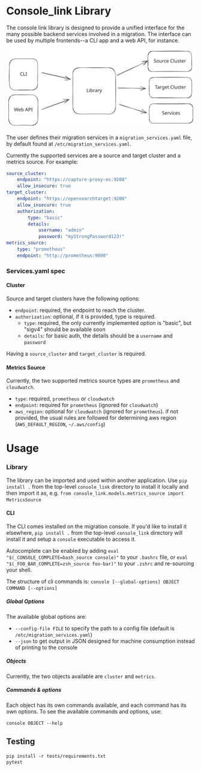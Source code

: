 # Console_link Library

The console link library is designed to provide a unified interface for the many possible backend services involved in a migration. The interface can be used by multiple frontends--a CLI app and a web API, for instance.

![Console_link Library Diagram](console_library_diagram.svg)


The user defines their migration services in a `migration_services.yaml` file, by default found at `/etc/migration_services.yaml`.

Currently the supported services are a source and target cluster and a metrics source. For example:

```yaml
source_cluster:
	endpoint: "https://capture-proxy-es:9200"
	allow_insecure: true
target_cluster:
	endpoint: "https://opensearchtarget:9200"
	allow_insecure: true
	authorization:
		type: "basic"
		details:
			username: "admin"
			password: "myStrongPassword123!"
metrics_source:
	type: "prometheus"
	endpoint: "http://prometheus:9090"
```

### Services.yaml spec

#### Cluster

Source and target clusters have the following options:
- `endpoint`: required, the endpoint to reach the cluster.
- `authorization`: optional, if it is provided, type is required.
	- `type`: required, the only currently implemented option is "basic", but "sigv4" should be available soon
	- `details`: for basic auth, the details should be a `username` and `password`

Having a `source_cluster` and `target_cluster` is required.

#### Metrics Source

Currently, the two supported metrics source types are `prometheus` and `cloudwatch`.

- `type`: required, `prometheus` or `cloudwatch`
- `endpoint`: required for `prometheus` (ignored for `cloudwatch`)
- `aws_region`: optional for `cloudwatch` (ignored for `prometheus`). if not provided, the usual rules are followed for determining aws region (`AWS_DEFAULT_REGION`, `~/.aws/config`)

# Usage
### Library
The library can be imported and used within another application.
Use `pip install .` from the top-level `console_link` directory to install it locally and then import it as, e.g. `from console_link.models.metrics_source import MetricsSource`

#### CLI
The CLI comes installed on the migration console. If you'd like to install it elsewhere, `pip install .` from the top-level `console_link` directory will install it and setup a `console` executable to access it.

Autocomplete can be enabled by adding `eval "$(_CONSOLE_COMPLETE=bash_source console)"` to your `.bashrc` file, or `eval "$(_FOO_BAR_COMPLETE=zsh_source foo-bar)"` to your `.zshrc` and re-sourcing your shell.

The structure of cli commands is:
`console [--global-options] OBJECT COMMAND [--options]`

##### Global Options
The available global options are:
- `--config-file FILE` to specify the path to a config file (default is `/etc/migration_services.yaml`)
- `--json` to get output in JSON designed for machine consumption instead of printing to the console

##### Objects
Currently, the two objects available are `cluster` and `metrics`.

##### Commands & options
Each object has its own commands available, and each command has its own options. To see the available commands and options, use:
```
console OBJECT --help
```

## Testing
```
pip install -r tests/requirements.txt
pytest
```
